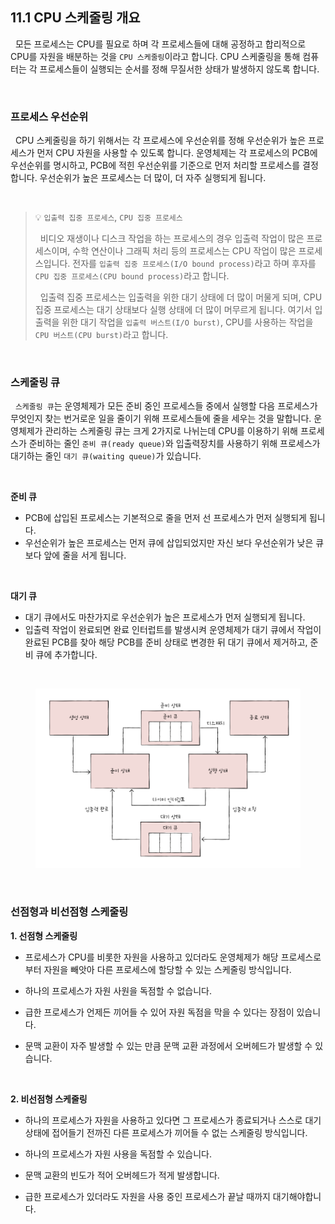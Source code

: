 ## 11.1 CPU 스케줄링 개요

&nbsp;&nbsp;모든 프로세스는 CPU를 필요로 하며 각 프로세스들에 대해 공정하고 합리적으로 CPU를 자원을 배분하는 것을 `CPU 스케줄링`이라고 합니다. CPU 스케줄링을 통해 컴퓨터는 각 프로세스들이 실행되는 순서를 정해 무질서한 상태가 발생하지 않도록 합니다.

<br>

### 프로세스 우선순위

&nbsp;&nbsp;CPU 스케줄링을 하기 위해서는 각 프로세스에 우선순위를 정해 우선순위가 높은 프로세스가 먼저 CPU 자원을 사용할 수 있도록 합니다. 운영체제는 각 프로세스의 PCB에 우선순위를 명시하고, PCB에 적힌 우선순위를 기준으로 먼저 처리할 프로세스를 결정합니다. 우선순위가 높은 프로세스는 더 많이, 더 자주 실행되게 됩니다.

<br>

> 💡 `입출력 집중 프로세스`, `CPU 집중 프로세스`
>
> &nbsp;&nbsp;비디오 재생이나 디스크 작업을 하는 프로세스의 경우 입출력 작업이 많은 프로세스이며, 수학 연산이나 그래픽 처리 등의 프로세스는 CPU 작업이 많은 프로세스입니다. 전자를 `입출력 집중 프로세스(I/O bound process)`라고 하며 후자를 `CPU 집중 프로세스(CPU bound process)`라고 합니다.
>
> &nbsp;&nbsp;입출력 집중 프로세스는 입출력을 위한 대기 상태에 더 많이 머물게 되며, CPU 집중 프로세스는 대기 상태보다 실행 상태에 더 많이 머무르게 됩니다. 여기서 입출력을 위한 대기 작업을 `입출력 버스트(I/O burst)`, CPU를 사용하는 작업을 `CPU 버스트(CPU burst)`라고 합니다.

<br>

### 스케줄링 큐

&nbsp;&nbsp;`스케줄링 큐`는 운영체제가 모든 준비 중인 프로세스들 중에서 실행할 다음 프로세스가 무엇인지 찾는 번거로운 일을 줄이기 위해 프로세스들에 줄을 세우는 것을 말합니다. 운영체제가 관리하는 스케줄링 큐는 크게 2가지로 나뉘는데 CPU를 이용하기 위해 프로세스가 준비하는 줄인 `준비 큐(ready queue)`와 입출력장치를 사용하기 위해 프로세스가 대기하는 줄인 `대기 큐(waiting queue)`가 있습니다.

<br>

**준비 큐**

- PCB에 삽입된 프로세스는 기본적으로 줄을 먼저 선 프로세스가 먼저 실행되게 됩니다.
- 우선순위가 높은 프로세스는 먼저 큐에 삽입되었지만 자신 보다 우선순위가 낮은 큐보다 앞에 줄을 서게 됩니다.

<br>

**대기 큐**

- 대기 큐에서도 마찬가지로 우선순위가 높은 프로세스가 먼저 실행되게 됩니다.
- 입출력 작업이 완료되면 완료 인터럽트를 발생시켜 운영체제가 대기 큐에서 작업이 완료된 PCB를 찾아 해당 PCB를 준비 상태로 변경한 뒤 대기 큐에서 제거하고, 준비 큐에 추가합니다.

<br>

<figure align="center">
  <img src="../images/프로세스상태다이어그램2.png" style="width: 600px" />
</figure>

<br>

### 선점형과 비선점형 스케줄링

**1. 선점형 스케줄링**

- 프로세스가 CPU를 비롯한 자원을 사용하고 있더라도 운영체제가 해당 프로세스로부터 자원을 빼앗아 다른 프로세스에 할당할 수 있는 스케줄링 방식입니다.

- 하나의 프로세스가 자원 사원을 독점할 수 없습니다.

- 급한 프로세스가 언제든 끼어들 수 있어 자원 독점을 막을 수 있다는 장점이 있습니다.

- 문맥 교환이 자주 발생할 수 있는 만큼 문맥 교환 과정에서 오버헤드가 발생할 수 있습니다.

<br>

**2. 비선점형 스케줄링**

- 하나의 프로세스가 자원을 사용하고 있다면 그 프로세스가 종료되거나 스스로 대기 상태에 접어들기 전까진 다른 프로세스가 끼어들 수 없는 스케줄링 방식입니다.

- 하나의 프로세스가 자원 사용을 독점할 수 있습니다.

- 문맥 교환의 빈도가 적어 오버헤드가 적게 발생합니다.

- 급한 프로세스가 있더라도 자원을 사용 중인 프로세스가 끝날 때까지 대기해야합니다.

<br>
